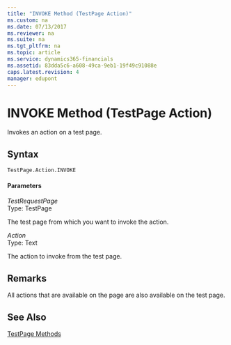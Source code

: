 ```yaml
---
title: "INVOKE Method (TestPage Action)"
ms.custom: na
ms.date: 07/13/2017
ms.reviewer: na
ms.suite: na
ms.tgt_pltfrm: na
ms.topic: article
ms.service: dynamics365-financials
ms.assetid: 83dda5c6-a608-49ca-9eb1-19f49c91088e
caps.latest.revision: 4
manager: edupont
---
```


 

# INVOKE Method (TestPage Action)
Invokes an action on a test page.  
  
## Syntax  
  
```  
TestPage.Action.INVOKE  
```  
  
#### Parameters  
 *TestRequestPage*  
 Type: TestPage  
  
 The test page from which you want to invoke the action.  
  
 *Action*  
 Type: Text  
  
 The action to invoke from the test page.  
  
## Remarks  
 All actions that are available on the page are also available on the test page.  
  
## See Also  
 <!--Links [Test Pages](Test-Pages.md) -->   
 [TestPage Methods](devenv-testpage-methods.md)